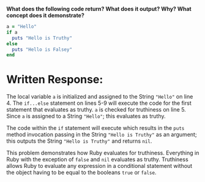 **What does the following code return? What does it output? Why? What concept does it demonstrate?**

```ruby
a = "Hello"
if a
  puts "Hello is Truthy"
else
  puts "Hello is Falsey"
end
```
# Written Response:

The local variable `a` is initialized and assigned to the String `"Hello"` on line 4. The `if...else` statement on lines 5-9 will execute the code for the first statement that evaluates as truthy. `a` is checked for truthiness on line 5. Since `a` is assigned to a String `"Hello"`; this evaluates as truthy. 

The code within the `if` statement will execute which results in the `puts` method invocation passing in the String `"Hello is Truthy"` as an argument; this outputs the String `"Hello is Truthy"` and returns `nil`.

This problem demonstrates how Ruby evaluates for truthiness. Everything in Ruby with the exception of `false` and `nil` evaluates as truthy. Truthiness allows Ruby to evaluate any expression in a conditional statement without the object having to be equal to the booleans `true` or `false`.

